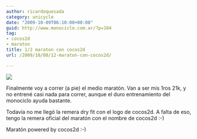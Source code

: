 ```yaml
---
author: ricardoquesada
category: unicycle
date: "2009-10-09T06:10:00+00:00"
guid: http://www.monociclo.com.ar/?p=104
tag:
- cocos2d
- maraton
title: 1/2 maraton con cocos2d
url: /2009/10/08/12-maraton-con-cocos2d/

---
```


[![](/wp-content/uploads/2009/10/c3dc3-maraton_cocos2d.png?w=183)](/wp-content/uploads/2009/10/c3dc3-maraton_cocos2d.png)

Finalmente voy a correr (a pie) el medio maratón. Van a ser mis 1ros 21k, y no
entrené casi nada para correr, aunque el duro entrenamiento del monociclo ayuda
bastante.

Todavía no me llegó la remera dry fit con el logo de cocos2d. A falta de eso,
tengo la remera oficial del maratón con el nombre de cocos2d :-)

Maratón powered by cocos2d :-)
